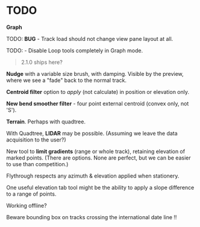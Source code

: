 

# TODO

**Graph**

TODO: **BUG** - Track load should not change view pane layout at all.

TODO: - Disable Loop tools completely in Graph mode. 

> 2.1.0 ships here?

**Nudge** with a variable size brush, with damping.
Visible by the preview, where we see a "fade" back to the normal track.

**Centroid filter** option to _apply_ (not calculate) in position or elevation only.

**New bend smoother filter** - four point external centroid (convex only, not 'S').

**Terrain**. Perhaps with quadtree.

With Quadtree, **LIDAR** may be possible. 
(Assuming we leave the data acquisition to the user?)

New tool to **limit gradients** (range or whole track), retaining elevation of marked points.
(There are options. None are perfect, but we can be easier to use than competition.)

Flythrough respects any azimuth & elevation applied when stationery.

One useful elevation tab tool might be the ability to apply a slope difference to a range of points.

Working offline?

Beware bounding box on tracks crossing the international date line !!
